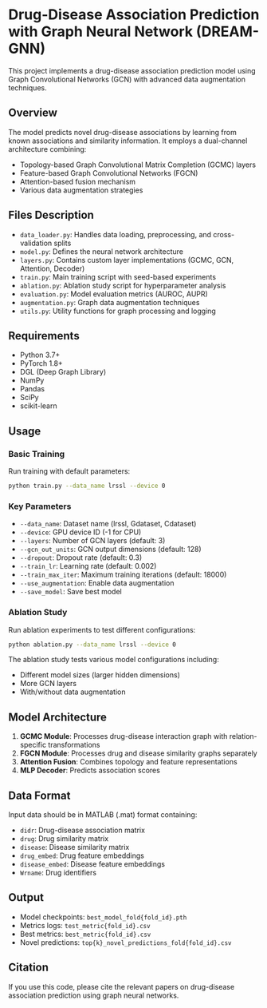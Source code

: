 # Drug-Disease Association Prediction with Graph Neural Network (DREAM-GNN)

This project implements a drug-disease association prediction model using Graph Convolutional Networks (GCN) with advanced data augmentation techniques.

## Overview

The model predicts novel drug-disease associations by learning from known associations and similarity information. It employs a dual-channel architecture combining:
- Topology-based Graph Convolutional Matrix Completion (GCMC) layers
- Feature-based Graph Convolutional Networks (FGCN)
- Attention-based fusion mechanism
- Various data augmentation strategies

## Files Description

- `data_loader.py`: Handles data loading, preprocessing, and cross-validation splits
- `model.py`: Defines the neural network architecture
- `layers.py`: Contains custom layer implementations (GCMC, GCN, Attention, Decoder)
- `train.py`: Main training script with seed-based experiments
- `ablation.py`: Ablation study script for hyperparameter analysis
- `evaluation.py`: Model evaluation metrics (AUROC, AUPR)
- `augmentation.py`: Graph data augmentation techniques
- `utils.py`: Utility functions for graph processing and logging

## Requirements

- Python 3.7+
- PyTorch 1.8+
- DGL (Deep Graph Library)
- NumPy
- Pandas
- SciPy
- scikit-learn

## Usage

### Basic Training

Run training with default parameters:

```bash
python train.py --data_name lrssl --device 0
```

### Key Parameters

- `--data_name`: Dataset name (lrssl, Gdataset, Cdataset)
- `--device`: GPU device ID (-1 for CPU)
- `--layers`: Number of GCN layers (default: 3)
- `--gcn_out_units`: GCN output dimensions (default: 128)
- `--dropout`: Dropout rate (default: 0.3)
- `--train_lr`: Learning rate (default: 0.002)
- `--train_max_iter`: Maximum training iterations (default: 18000)
- `--use_augmentation`: Enable data augmentation
- `--save_model`: Save best model

### Ablation Study

Run ablation experiments to test different configurations:

```bash
python ablation.py --data_name lrssl --device 0
```

The ablation study tests various model configurations including:
- Different model sizes (larger hidden dimensions)
- More GCN layers
- With/without data augmentation

## Model Architecture

1. **GCMC Module**: Processes drug-disease interaction graph with relation-specific transformations
2. **FGCN Module**: Processes drug and disease similarity graphs separately
3. **Attention Fusion**: Combines topology and feature representations
4. **MLP Decoder**: Predicts association scores

## Data Format

Input data should be in MATLAB (.mat) format containing:
- `didr`: Drug-disease association matrix
- `drug`: Drug similarity matrix
- `disease`: Disease similarity matrix
- `drug_embed`: Drug feature embeddings
- `disease_embed`: Disease feature embeddings
- `Wrname`: Drug identifiers

## Output

- Model checkpoints: `best_model_fold{fold_id}.pth`
- Metrics logs: `test_metric{fold_id}.csv`
- Best metrics: `best_metric{fold_id}.csv`
- Novel predictions: `top{k}_novel_predictions_fold{fold_id}.csv`

## Citation

If you use this code, please cite the relevant papers on drug-disease association prediction using graph neural networks.
